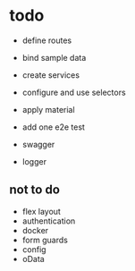 # todo

- define routes
- bind sample data
- create services
- configure and use selectors
- apply material
- add one e2e test

- swagger
- logger

## not to do

- flex layout
- authentication
- docker
- form guards
- config
- oData
